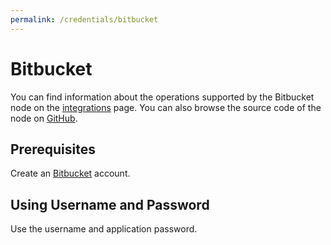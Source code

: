 ```yaml
---
permalink: /credentials/bitbucket
---
```


# Bitbucket

You can find information about the operations supported by the Bitbucket node on the [integrations](https://n8n.io/integrations/n8n-nodes-base.bitbucketTrigger) page. You can also browse the source code of the node on [GitHub](https://github.com/n8n-io/n8n/tree/master/packages/nodes-base/nodes/Bitbucket).


## Prerequisites

Create an [Bitbucket](https://www.Bitbucket.com/) account.

## Using Username and Password

Use the username and application password.
